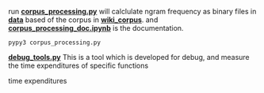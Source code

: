 run **[corpus_processing.py](https://github.com/LuanBoheng/NLP-course/blob/master/week_2/corpus_processing.py)** will calclulate ngram frequency as binary files in **[data](https://github.com/LuanBoheng/NLP-course/tree/master/week_2/data)** based of the corpus in **[wiki_corpus](https://github.com/LuanBoheng/NLP-course/tree/master/wiki_corpus)**. and **[corpus_processing_doc.ipynb](https://github.com/LuanBoheng/NLP-course/blob/master/week_2/corpus_processing_doc.ipynb)** is the documentation.

```shell
pypy3 corpus_processing.py
```

**[debug_tools.py](https://github.com/LuanBoheng/NLP-course/blob/master/week_2/debug_tools.py)** This is a tool which is developed for debug, and measure the time expenditures of specific functions

time expenditures

